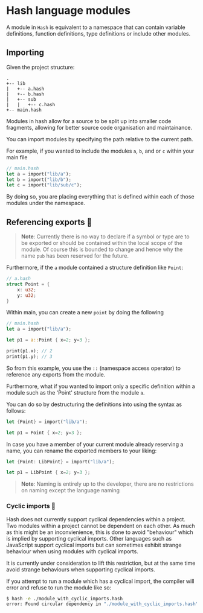 # Hash language modules

A module in `Hash` is equivalent to a namespace that can contain variable definitions, function definitions, type definitions or include other modules.

## Importing

Given the project structure:
```
.
+-- lib
|   +-- a.hash
|   +-- b.hash
|   +-- sub
|   |   +-- c.hash
+-- main.hash
```

Modules in hash allow for a source to be split up into smaller code fragments, allowing for better source code organisation and maintainance.

You can import modules by specifying the path relative to the current path. 

For example, if you wanted to include the modules `a`, `b`, and or `c` within your main file

```rust
// main.hash
let a = import("lib/a");
let b = import("lib/b");
let c = import("lib/sub/c");
```

By doing so, you are placing everything that is defined within each of those modules under
the namespace. 

## Referencing exports 🚧

> **Note**: Currently there is no way to declare if a symbol or type are to be exported or should be contained within the local scope of the module. Of course this is bounded to change and hence why the name `pub` has been reserved for the future.

Furthermore, if the `a` module contained a structure definition like `Point`:

```rust
// a.hash
struct Point = {
    x: u32;
    y: u32;
}
```

Within main, you can create a new `point` by doing the following

```rust
// main.hash
let a = import("lib/a");

let p1 = a::Point { x=2; y=3 };

print(p1.x); // 2
print(p1.y); // 3
```

So from this example, you use the `::` (namespace access operator) to reference any exports from the module.

Furthermore, what if you wanted to import only a specific definition within a module such as the 'Point' structure from the module `a`.

You can do so by destructuring the definitions into using the syntax as
follows:

```rust
let {Point} = import("lib/a");

let p1 = Point { x=2; y=3 };
```

In case you have a member of your current module already reserving a name, you
can rename the exported members to your liking:
```rust
let {Point: LibPoint} = import("lib/a");

let p1 = LibPoint { x=2; y=3 };
```

> **Note**: Naming is entirely up to the developer, there are no restrictions on naming
> except the language naming 

### Cyclic imports 🚧

Hash does not currently support cyclical dependencies within a project. Two modules within a project cannot be dependent on each other. As much as this might be an inconvienience, this is done to avoid "behaviour" which is implied by supporting cyclical imports. Other languages such as JavaScript support cyclical imports but can sometimes exhibit strange behaviour when using modules with cyclical imports.

It is currently under consideration to lift this restriction, but at the same time avoid strange behaviours when supporting cyclical imports.

If you attempt to run a module which has a cyclical import, the compiler will error and refuse to run the module like so:

```sh
$ hash -e ./module_with_cyclic_imports.hash
error: Found circular dependency in "./module_with_cyclic_imports.hash"
```

